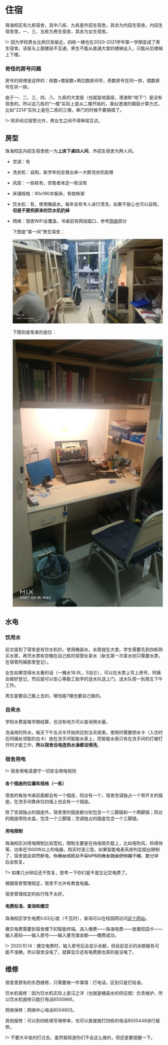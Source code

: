 # 住宿

珠海校区有九栋宿舍，其中八栋、九栋是外招生宿舍，其余为内招生宿舍。内招生宿舍里，一、三、五栋为男生宿舍，其余为女生宿舍。

!> 因为学校男女比例日渐接近，四栋一楼也在2020-2021学年第一学期变成了男生宿舍。该层与上面楼层不互通，男生不能从直通大堂的楼梯出入，只能从后楼梯上下楼。

### 奇怪的房号问题

房号的规律是这样的：栋数+楼层数+两位数房间号，奇数房号在同一排，偶数房号在另一排。

由于一、二、三、四、八、九栋的大堂层（也就是地面层，港澳称“地下“）是没有宿舍的，所以这几栋的”一楼“实际上是从二楼开始的，类似港澳的楼层计算方式，比如”2214“实际上是在二栋的三楼，串门的时候不要搞错了。

!> 除非经过宿管允许，男女生之间不得串宿互访。

## 房型

珠海校区内招生宿舍统一为**上床下桌四人间**，外招生宿舍为两人间。

- 空调：有

- 洗衣机：自购，新学年初会冒出来一大群洗衣机助理

- 风扇：一些栋有，但笔者肯定一栋没有

- 床铺规格：90x190木板床，有蚊帐架

- 饮水机：有，使用桶装水，每年会有专人进行清洗，如果不放心也可以自购，**但是不要把原来的饮水机扔掉**

- 网络：宿舍WiFi全覆盖，书桌前有网线插口，参考[网络](network.md)部分

  下图是“某一间”男生宿舍：

  ![](_media/My_Dorm.jpg)

  下图则是笔者的座位：

  ![](_media/My_Desk.jpg)

## 水电

### 饮用水

前文提到了宿舍是有饮水机的，使用桶装水，水房就在大堂。学生需要先到四栋购买水票，再凭水票和空桶在自己栋的宿管处拿水（新生第一次拿水则只需要水票，在宿管阿姨那里登记）。

女生如果觉得水太重的话（一桶水18.9L，5加仑），可以在水票上写上房号，阿姨会做好登记，然后就可以安心等勤工助学的送水队送上门，送水队周一到周五下午工作。

男生是要自己搬上去的，哪怕是7楼也要自己搬的。

### 自来水

学校水费是每学期结算，也没有地方可以查询用水量。

洗澡用的热水，每天下午五点半开始供应到当天结束。使用时需要把水卡（入住时在阿姨处领取的白卡）放在洗手间智能水表上，而智能水表只有在洗手间的灯被打开时才能工作，**所以宿舍没电连热水澡都没得洗**。

### 宿舍用电

!> 宿舍用电请遵守一切安全用电规则

#### 各个插座的位置和规格（一栋）

宿舍的每张书桌前面都会有一个插座，阳台有一个，宿舍空调独占一个带开关的插座。在洗手间靠床位的墙上也会有一个插座。

除了空调独占的插座外，宿舍里的插座都分别包含一个三脚插和一个两脚插；阳台的插座带防水盖，包含一个三脚插；空调独占的插座包含一个三脚插。

#### 用电限制

珠海校区对用电限制比较宽松，限制主要是在纯电阻负载上，比如电吹风，热得快等，功率在1000W以上的电器，购买时请三思。如果智能电表系统判定超出限制了，宿舍就会突然断电，~~你用台式机又不买UPS的舍友就会把你踹下楼~~，数分钟后会恢复。

?> 如果几分钟后还不恢复，思考一下你们是不是忘记交电费了。

根据宿舍管理规定，宿舍不允许有煮食电器。

宿舍管理规定的执行性不太好。

#### 电费标准、查询和缴交

珠海校区学生电费0.63元/度（千瓦时），查询可以在校园网访问[这个网站](http://202.116.25.12/)。

缴交电费需要到宿舍楼下的智能终端。进入缴费——珠海电费——放置校园卡——输入密码——输入房号——输入要充值金额——缴费成功。

!> 2020.10.14：缴交电费时，输入房号后会显示余额，但目前显示的余额极有可能不准确，所以宿舍没电了，就算显示还有电费那也真的是没电了。

## 维修

宿舍里原有的东西维修，只需要做一件事情：打电话，区别只是打给谁。

饮水机报修：因为饮水机实际上是汪之洋（也就是桶装水的供应商）负责维护，所以饮水机报修只能打电话8500666。

网络保修：网络中心电话8504603。

其他报修：可以到四栋填写保修单，也可以直接拨打四栋的电话8505448进行报修。

!> 不要大半夜的打过去，虽然我知道你们不会这么做的，但还是要提醒一下。

